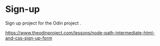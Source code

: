 # Sign-up

Sign up project for the Odin project .

https://www.theodinproject.com/lessons/node-path-intermediate-html-and-css-sign-up-form